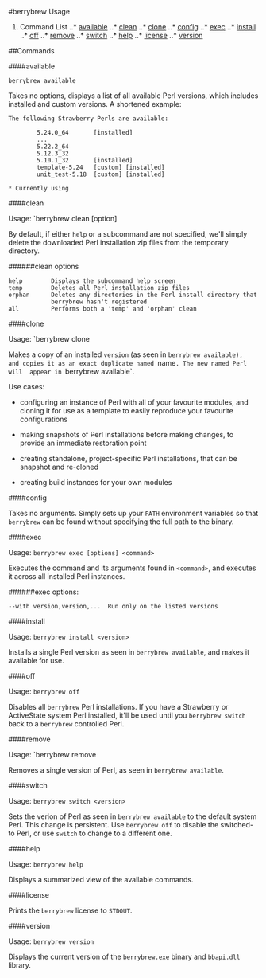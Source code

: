 #berrybrew Usage

1. Command List
..* [available](#available)
..* [clean](#clean)
..* [clone](#clone)
..* [config](#config)
..* [exec](#exec)
..* [install](#install)
..* [off](#off)
..* [remove](#remove)
..* [switch](#switch)
..* [help](#help)
..* [license](#license)
..* [version](#version)

##Commands

####available

    berrybrew available

Takes no options, displays a list of all available Perl versions, which
includes installed and custom versions. A shortened example:

    The following Strawberry Perls are available:

            5.24.0_64       [installed]
            ...
            5.22.2_64
            5.12.3_32
            5.10.1_32       [installed]
            template-5.24   [custom] [installed]
            unit_test-5.18  [custom] [installed]

    * Currently using

####clean

Usage:  `berrybrew clean [option]

By default, if either `help` or a subcommand are not specified, we'll
simply delete the downloaded Perl installation zip files from the temporary
directory.

######clean options

    help        Displays the subcommand help screen
    temp        Deletes all Perl installation zip files
    orphan      Deletes any directories in the Perl install directory that
                berrybrew hasn't registered
    all         Performs both a 'temp' and 'orphan' clean

####clone

Usage: `berrybrew clone <version> <name>

Makes a copy of an installed `version` (as seen in `berrybrew available), 
and copies it as an exact duplicate named `name`. The new named Perl will 
appear in `berrybrew available`.

Use cases:

- configuring an instance of Perl with all of your favourite modules, and
cloning it for use as a template to easily reproduce your favourite 
configurations

- making snapshots of Perl installations before making changes, to provide
an immediate restoration point

- creating standalone, project-specific Perl installations, that can be
snapshot and re-cloned

- creating build instances for your own modules

####config

Takes no arguments. Simply sets up your `PATH` environment variables so that
`berrybrew` can be found without specifying the full path to the binary.

####exec

Usage:  `berrybrew exec [options] <command>`

Executes the command and its arguments found in `<command>`, and
executes it across all installed Perl instances.

######exec options:

    --with version,version,...  Run only on the listed versions

####install

Usage:  `berrybrew install <version>`

Installs a single Perl version as seen in `berrybrew available`, and makes it
available for use.

####off

Usage:  `berrybrew off`

Disables all `berrybrew` Perl installations. If you have a Strawberry or
ActiveState system Perl installed, it'll be used until you `berrybrew switch`
back to a `berrybrew` controlled Perl.

####remove

Usage:  `berrybrew remove <version>

Removes a single version of Perl, as seen in `berrybrew available`.

####switch

Usage:  `berrybrew switch <version>`

Sets the verion of Perl as seen in `berrybrew available` to the default
system Perl. This change is persistent. Use `berrybrew off` to disable the
switched-to Perl, or use `switch` to change to a different one.

####help

Usage:  `berrybrew help`

Displays a summarized view of the available commands.

####license

Prints the `berrybrew` license to `STDOUT`.

####version

Usage:  `berrybrew version`

Displays the current version of the `berrybrew.exe` binary and `bbapi.dll`
library.
